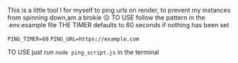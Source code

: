 This is a little tool I for myself to ping urls on render, to prevent my instances from spinning down,am a brokie 😔
TO USE
follow the pattern in the .env.example file
THE TIMER defaults to 60 seconds if nothing has been set

`PING_TIMER=60`
`PING_URL=https://example.com`

TO USE just run `node ping_script.js` in the terminal 
